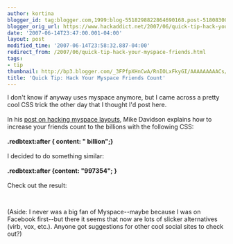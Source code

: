 ```yaml
---
author: kortina
blogger_id: tag:blogger.com,1999:blog-5518298822864690168.post-5180830064620163033
blogger_orig_url: https://www.hackaddict.net/2007/06/quick-tip-hack-your-myspace-friends.html
date: '2007-06-14T23:47:00.001-04:00'
layout: post
modified_time: '2007-06-14T23:58:32.887-04:00'
redirect_from: /2007/06/quick-tip-hack-your-myspace-friends.html
tags:
- tip
thumbnail: http://bp3.blogger.com/_3FPfpXHnCwA/RnIOLxFkyGI/AAAAAAAAACs/LKd8AUT-f8w/s72-c/Picture+1.png
title: 'Quick Tip: Hack Your Myspace Friends Count'
---
```


I don't know if anyway uses myspace anymore, but I came across a pretty cool CSS trick the other day that I thought I'd post here.  <br/><br/>In his <a href="http://www.mikeindustries.com/blog/archive/2006/04/hacking-myspace-layouts" title="Mike Davidson: Hacking A More Tasteful MySpace">post on hacking myspace layouts</a>, Mike Davidson explains how to increase your friends count to the billions with the following CSS:<br/><b><br/> .redbtext:after { content: " billion";}<br/></b><br/>I decided to do something similar:<br/><b><br/> .redbtext:after {content: "997354"; }<br/></b><br/>Check out the result:<br/><img alt="" border="0" id="BLOGGER_PHOTO_ID_5076135325318039650" src="{{ site.url }}/assets/images/2007-06-14-image-0000.png" style="display:block; margin:0px auto 10px; text-align:center; "/><br/><br/>(Aside: I never was a big fan of Myspace--maybe because I was on Facebook first--but there it seems that now are lots of slicker alternatives (virb, vox, etc.).  Anyone got suggestions for other cool social sites to check out?)
